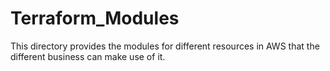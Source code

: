# Terraform_Modules
This directory provides the modules for different resources in AWS that the different business can make use of it.
